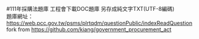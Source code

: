 #111年採購法題庫 
工程會下載DOC題庫 另存成純文字TXT(UTF-8編碼)  
題庫網址：https://web.pcc.gov.tw/psms/plrtqdm/questionPublic/indexReadQuestion 
fork from https://github.com/kiang/government_procurement_act
